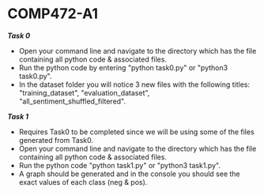 # COMP472-A1

***Task 0***
- Open your command line and navigate to the directory which has the file containing all python code & associated files.
- Run the python code by entering "python task0.py" or "python3 task0.py".
- In the dataset folder you will notice 3 new files with the following titles: "training_dataset", "evaluation_dataset", "all_sentiment_shuffled_filtered".

***Task 1***
- Requires Task0 to be completed since we will be using some of the files generated from Task0.
- Open your command line and navigate to the directory which has the file containing all python code & associated files.
- Run the python code "python task1.py" or "python3 task1.py".
- A graph should be generated and in the console you should see the exact values of each class (neg & pos).